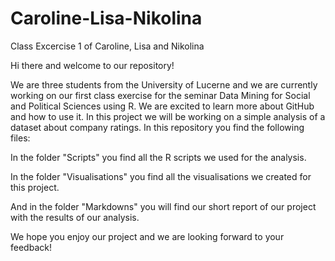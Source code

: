 # Caroline-Lisa-Nikolina
Class Excercise 1 of Caroline, Lisa and Nikolina

Hi there and welcome to our repository! 

We are three students from the University of Lucerne and we are currently working on our first class exercise for the seminar Data Mining for Social and Political Sciences using R. We are excited to learn more about GitHub and how to use it. In this project we will be working on a simple analysis of a dataset about company ratings. In this repository you find the following files:

In the folder "Scripts" you find all the R scripts we used for the analysis. 

In the folder "Visualisations" you find all the visualisations we created for this project. 

And in the folder "Markdowns" you will find our short report of our project with the results of our analysis. 

We hope you enjoy our project and we are looking forward to your feedback!